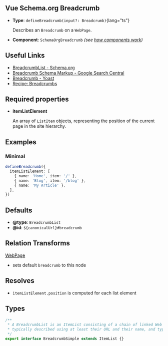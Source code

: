 ## Vue Schema.org Breadcrumb

- **Type**: `defineBreadcrumb(input?: Breadcrumb)`{lang="ts"}

  Describes an `Breadcrumb` on a `WebPage`.

- **Component**: `SchemaOrgBreadcrumb` _(see [how components work](/guide/guides/components))_

## Useful Links

- [BreadcrumbList - Schema.org ](https://schema.org/BreadcrumbList)
- [Breadcrumb Schema Markup - Google Search Central](https://developers.google.com/search/docs/advanced/structured-data/breadcrumb)
- [Breadcrumb - Yoast](https://developer.yoast.com/features/schema/pieces/breadcrumb)
- [Recipe: Breadcrumbs](/guide/recipes/breadcrumbs)

## Required properties

- **itemListElement**

  An array of `ListItem` objects, representing the position of the current page in the site hierarchy.

## Examples

### Minimal

```ts
defineBreadcrumb({
  itemListElement: [
    { name: 'Home', item: '/' },
    { name: 'Blog', item: '/blog' },
    { name: 'My Article' },
  ],
})
```

## Defaults

- **@type**: `BreadcrumbList`
- **@id**: `${canonicalUrl}#breadcrumb`

## Relation Transforms

[WebPage](/schema/webpage)

- sets default `breadcrumb` to this node

## Resolves

- `itemListElement.position` is computed for each list element


## Types

```ts
/**
 * A BreadcrumbList is an ItemList consisting of a chain of linked Web pages,
 * typically described using at least their URL and their name, and typically ending with the current page.
 */
export interface BreadcrumbSimple extends ItemList {}
```
